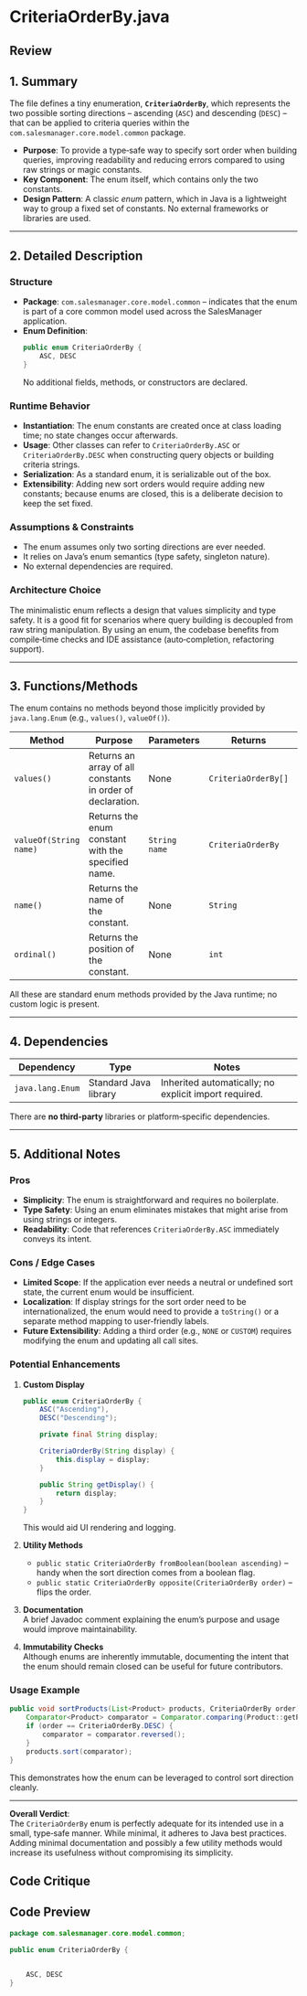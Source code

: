 # CriteriaOrderBy.java

## Review

## 1. Summary  
The file defines a tiny enumeration, **`CriteriaOrderBy`**, which represents the two possible sorting directions – ascending (`ASC`) and descending (`DESC`) – that can be applied to criteria queries within the `com.salesmanager.core.model.common` package.  

- **Purpose**: To provide a type‑safe way to specify sort order when building queries, improving readability and reducing errors compared to using raw strings or magic constants.  
- **Key Component**: The enum itself, which contains only the two constants.  
- **Design Pattern**: A classic *enum* pattern, which in Java is a lightweight way to group a fixed set of constants. No external frameworks or libraries are used.

---

## 2. Detailed Description  
### Structure  
- **Package**: `com.salesmanager.core.model.common` – indicates that the enum is part of a core common model used across the SalesManager application.  
- **Enum Definition**:  
  ```java
  public enum CriteriaOrderBy {
      ASC, DESC
  }
  ```  
  No additional fields, methods, or constructors are declared.

### Runtime Behavior  
- **Instantiation**: The enum constants are created once at class loading time; no state changes occur afterwards.  
- **Usage**: Other classes can refer to `CriteriaOrderBy.ASC` or `CriteriaOrderBy.DESC` when constructing query objects or building criteria strings.  
- **Serialization**: As a standard enum, it is serializable out of the box.  
- **Extensibility**: Adding new sort orders would require adding new constants; because enums are closed, this is a deliberate decision to keep the set fixed.

### Assumptions & Constraints  
- The enum assumes only two sorting directions are ever needed.  
- It relies on Java’s enum semantics (type safety, singleton nature).  
- No external dependencies are required.

### Architecture Choice  
The minimalistic enum reflects a design that values simplicity and type safety. It is a good fit for scenarios where query building is decoupled from raw string manipulation. By using an enum, the codebase benefits from compile‑time checks and IDE assistance (auto‑completion, refactoring support).

---

## 3. Functions/Methods  
The enum contains no methods beyond those implicitly provided by `java.lang.Enum` (e.g., `values()`, `valueOf()`).  

| Method | Purpose | Parameters | Returns | Side Effects |
|--------|---------|------------|---------|--------------|
| `values()` | Returns an array of all constants in order of declaration. | None | `CriteriaOrderBy[]` | None |
| `valueOf(String name)` | Returns the enum constant with the specified name. | `String name` | `CriteriaOrderBy` | Throws `IllegalArgumentException` if name is invalid. |
| `name()` | Returns the name of the constant. | None | `String` | None |
| `ordinal()` | Returns the position of the constant. | None | `int` | None |

All these are standard enum methods provided by the Java runtime; no custom logic is present.

---

## 4. Dependencies  
| Dependency | Type | Notes |
|------------|------|-------|
| `java.lang.Enum` | Standard Java library | Inherited automatically; no explicit import required. |

There are **no third‑party** libraries or platform‑specific dependencies.

---

## 5. Additional Notes  

### Pros  
- **Simplicity**: The enum is straightforward and requires no boilerplate.  
- **Type Safety**: Using an enum eliminates mistakes that might arise from using strings or integers.  
- **Readability**: Code that references `CriteriaOrderBy.ASC` immediately conveys its intent.  

### Cons / Edge Cases  
- **Limited Scope**: If the application ever needs a neutral or undefined sort state, the current enum would be insufficient.  
- **Localization**: If display strings for the sort order need to be internationalized, the enum would need to provide a `toString()` or a separate method mapping to user‑friendly labels.  
- **Future Extensibility**: Adding a third order (e.g., `NONE` or `CUSTOM`) requires modifying the enum and updating all call sites.

### Potential Enhancements  
1. **Custom Display**  
   ```java
   public enum CriteriaOrderBy {
       ASC("Ascending"),
       DESC("Descending");

       private final String display;

       CriteriaOrderBy(String display) {
           this.display = display;
       }

       public String getDisplay() {
           return display;
       }
   }
   ```
   This would aid UI rendering and logging.

2. **Utility Methods**  
   - `public static CriteriaOrderBy fromBoolean(boolean ascending)` – handy when the sort direction comes from a boolean flag.  
   - `public static CriteriaOrderBy opposite(CriteriaOrderBy order)` – flips the order.

3. **Documentation**  
   A brief Javadoc comment explaining the enum’s purpose and usage would improve maintainability.

4. **Immutability Checks**  
   Although enums are inherently immutable, documenting the intent that the enum should remain closed can be useful for future contributors.

### Usage Example  
```java
public void sortProducts(List<Product> products, CriteriaOrderBy order) {
    Comparator<Product> comparator = Comparator.comparing(Product::getPrice);
    if (order == CriteriaOrderBy.DESC) {
        comparator = comparator.reversed();
    }
    products.sort(comparator);
}
```

This demonstrates how the enum can be leveraged to control sort direction cleanly.

---

**Overall Verdict**:  
The `CriteriaOrderBy` enum is perfectly adequate for its intended use in a small, type‑safe manner. While minimal, it adheres to Java best practices. Adding minimal documentation and possibly a few utility methods would increase its usefulness without compromising its simplicity.

## Code Critique



## Code Preview

```java
package com.salesmanager.core.model.common;

public enum CriteriaOrderBy {

	
	ASC, DESC
}



```
